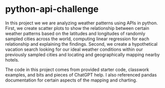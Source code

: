 # python-api-challenge
In this project we we are analyzing weather patterns using APIs in python. First, we create scatter plots to show the relationship between certain weather patterns based on the latitudes and longitudes of randomly sampled cities across the world, computing linear regression for each relationship and explaining the findings. Second, we create a hypothetical vacation search looking for our ideal weather conditions within our previously sampled cities and locating and geographically mapping nearby hotels.

The code in this project comes from provided starter code, classwork examples, and bits and pieces of ChatGPT help. I also referenced pandas documentation for certain aspects of the mapping and charting.
